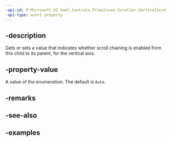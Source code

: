 ```yaml
---
-api-id: P:Microsoft.UI.Xaml.Controls.Primitives.Scroller.VerticalScrollChainingMode
-api-type: winrt property
---
```


## -description

Gets or sets a value that indicates whether scroll chaining is enabled from this child to its parent, for the vertical axis.

## -property-value

A value of the enumeration. The default is `Auto`.

## -remarks

## -see-also

## -examples

